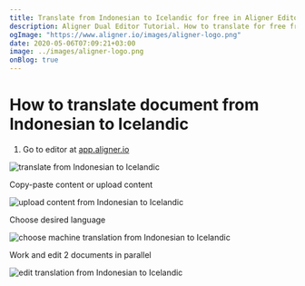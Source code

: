 ```yaml
---
title: Translate from Indonesian to Icelandic for free in Aligner Editor
description: Aligner Dual Editor Tutorial. How to translate for free from Indonesian to Icelandic. Aligner is multilingual document management platform. 
ogImage: "https://www.aligner.io/images/aligner-logo.png"
date: 2020-05-06T07:09:21+03:00
image: ../images/aligner-logo.png
onBlog: true
---
```


# How to translate document from Indonesian to Icelandic

1. Go to editor at [app.aligner.io](https://app.aligner.io "Aligner App web page")

![translate from Indonesian to Icelandic](../aligner-blank-editor.png "translate from Indonesian to Icelandic")

Copy-paste content or upload content

![upload content from Indonesian to Icelandic](../aligner-uploaded-document.png "upload content from Indonesian to Icelandic")

Choose desired language

![choose machine translation from Indonesian to Icelandic](../aligner-language-dropdown.png "choose machine translation from Indonesian to Icelandic")

Work and edit 2 documents in parallel

![edit translation from Indonesian to Icelandic](../aligner-double-sitded-editor.png "edit translation from Indonesian to Icelandic")

